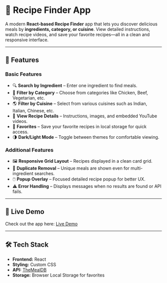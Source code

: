 # 🍳 Recipe Finder App

A modern **React-based Recipe Finder** app that lets you discover delicious meals by **ingredients, category, or cuisine**. View detailed instructions, watch recipe videos, and save your favorite recipes—all in a clean and responsive interface.

---

## 🧩 Features

### Basic Features
- 🔍 **Search by Ingredient** – Enter one ingredient to find meals.  
- 📂 **Filter by Category** – Choose from categories like Chicken, Beef, Vegetarian, etc.  
- 🌎 **Filter by Cuisine** – Select from various cuisines such as Indian, Italian, Chinese, etc.  
- 📖 **View Recipe Details** – Instructions, images, and embedded YouTube videos.  
- 💖 **Favorites** – Save your favorite recipes in local storage for quick access.  
- 🌗 **Dark/Light Mode** – Toggle between themes for comfortable viewing.  

### Additional Features
- 🖼️ **Responsive Grid Layout** – Recipes displayed in a clean card grid.  
- 🔄 **Duplicate Removal** – Unique meals are shown even for multi-ingredient searches.  
- 🖱️ **Popup Overlay** – Focused detailed recipe popup for better UX.  
- ⚠️ **Error Handling** – Displays messages when no results are found or API fails.  

---

## 🚀 Live Demo

Check out the app here: [Live Demo](https://ddfr39.csb.app/)  

---

## 🛠️ Tech Stack

- **Frontend:** React  
- **Styling:** Custom CSS  
- **API:** [TheMealDB](https://www.themealdb.com/api.php)  
- **Storage:** Browser Local Storage for favorites  



